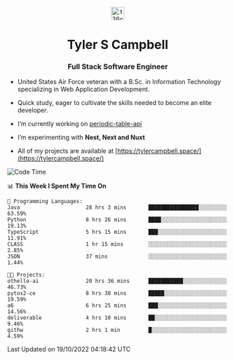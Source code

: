 <p align="center">
<a href="https://www.linkedin.com/in/t36campbell" target="blank"><img align="center" src="https://ik.imagekit.io/t36campbell/Portfolio/linkedin.png.original_m8bbGgPh6.png" alt="t36campbell" height="30" width="30" /></a>
</p>
<h1 align="center">Tyler S Campbell</h1>
<h3 align="center">Full Stack Software Engineer</h3>

* United States Air Force veteran with a B.Sc. in Information Technology specializing in Web Application Development. 

* Quick study, eager to cultivate the skills needed to become an elite developer.

* I’m currently working on [periodic-table-api](https://github.com/t36campbell/periodic-table-api)

* I’m experimenting with **Nest, Next and Nuxt**

* All of my projects are available at [https://tylercampbell.space/](https://tylercampbell.space/)

<!--START_SECTION:waka-->
![Code Time](http://img.shields.io/badge/Code%20Time-1%2C924%20hrs%2019%20mins-blue)

📊 **This Week I Spent My Time On** 

```text
💬 Programming Languages: 
Java                     28 hrs 3 mins       ████████████████░░░░░░░░░   63.59% 
Python                   8 hrs 26 mins       ████░░░░░░░░░░░░░░░░░░░░░   19.13% 
TypeScript               5 hrs 15 mins       ███░░░░░░░░░░░░░░░░░░░░░░   11.91% 
CLASS                    1 hr 15 mins        ░░░░░░░░░░░░░░░░░░░░░░░░░   2.85% 
JSON                     37 mins             ░░░░░░░░░░░░░░░░░░░░░░░░░   1.44%

🐱‍💻 Projects: 
othello-ai               20 hrs 36 mins      ███████████░░░░░░░░░░░░░░   46.73% 
pytos2-ce                8 hrs 38 mins       █████░░░░░░░░░░░░░░░░░░░░   19.59% 
a6                       6 hrs 25 mins       ███░░░░░░░░░░░░░░░░░░░░░░   14.56% 
deliverable              4 hrs 10 mins       ██░░░░░░░░░░░░░░░░░░░░░░░   9.46% 
githw                    2 hrs 1 min         █░░░░░░░░░░░░░░░░░░░░░░░░   4.59%

```


 Last Updated on 19/10/2022 04:18:42 UTC
<!--END_SECTION:waka-->
